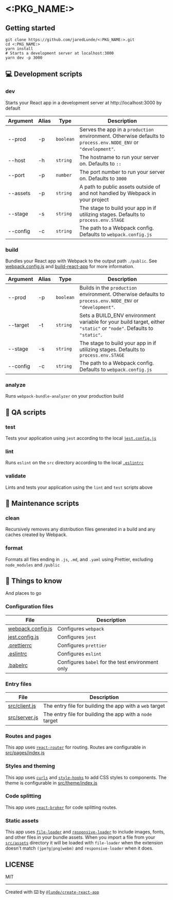 # <:PKG_NAME:>

## Getting started

```shell script
git clone https://github.com/jaredLunde/<:PKG_NAME:>.git
cd <:PKG_NAME:>
yarn install
# Starts a development server at localhost:3000
yarn dev -p 3000
```

## 💻 Development scripts

### dev

Starts your React app in a development server at http://localhost:3000 by default

| Argument | Alias | Type |  Description |
| --- | --- | --- | --- |
| --prod | -p | `boolean` | Serves the app in a `production` environment. Otherwise defaults to `process.env.NODE_ENV` or `"development"`. |  
| --host <host> | -h | `string` | The hostname to run your server on. Defaults to `::` |
| --port <port> | -p | `number` | The port number to run your server on. Defaults to `3000` |
| --assets <assets> | -p | `string` | A path to public assets outside of and not handled by Webpack in your project |
| --stage <stage> | -s  | `string` | The stage to build your app in if utilizing stages. Defaults to `process.env.STAGE` |
| --config <config> | -c  | `string` | The path to a Webpack config. Defaults to `webpack.config.js` |

### build

Bundles your React app with Webpack to the output path `./public`. 
See [webpack.config.js](tree/master/webpack.config.js) and [build-react-app](https://github.com/jaredLunde/lunde/tree/master/packages/build-react-app)
for more information.

| Argument | Alias | Type |  Description |
| --- | --- | --- | --- |
| --prod | -p | `boolean` | Builds in the `production` environment. Otherwise defaults to `process.env.NODE_ENV` or `"development"`. |  
| --target <target> | -t | `string` | Sets a BUILD_ENV environment variable for your build target, either `"static"` or `"node"`. Defaults to `"static"`. |
| --stage <stage> | -s  | `string` | The stage to build your app in if utilizing stages. Defaults to `process.env.STAGE` |
| --config <config> | -c  | `string` | The path to a Webpack config. Defaults to `webpack.config.js` |

### analyze
Runs `webpack-bundle-analyzer` on your production build

## 🚥 QA scripts

### test
Tests your application using `jest` according to the local [`jest.config.js`](tree/master/jest.config.js)

### lint
Runs `eslint` on the `src` directory according to the local [`.eslintrc`](tree/master/.eslintrc)

### validate
Lints and tests your application using the `lint` and `test` scripts above

## 🧹 Maintenance scripts

### clean
Recursively removes any distribution files generated in a build and any caches
created by Webpack. 

### format
Formats all files ending in `.js`, `.md`, and `.yaml` using Prettier, excluding
`node_modules` and `/public`

## 🌳 Things to know
And places to go

### Configuration files
| File | Description |
| --- | --- |
| [webpack.config.js](tree/master/webpack.config.js) | Configures `webpack` |
| [jest.config.js](tree/master/jest.config.js) | Configures `jest` |
| [.prettierrc](tree/master/prettierrc) | Configures `prettier` |
| [.eslintrc](tree/master/eslintrc) | Configures `eslint` |
| [.babelrc](tree/master/babelrc) | Configures `babel` for the test environment only |

### Entry files
| File | Description |
| --- | --- |
| [src/client.js](tree/master/src/client.js) | The entry file for building the app with a `web` target |
| [src/server.js](tree/master/src/server.js) | The entry file for building the app with a `node` target |

### Routes and pages
This app uses [`react-router`](https://reacttraining.com/react-router/web/guides/quick-start) for routing. 
Routes are configurable in [src/pages/index.js](tree/master/src/pages/index.js)

### Styles and theming
This app uses [`curls`](https://github.com/jaredLunde/curls) and [`style-hooks`](https://style-hooks.jaredlunde.com) 
to add CSS styles to components. The theme is configurable in [src/theme/index.js](tree/master/src/theme/index.js)

### Code splitting
This app uses [`react-broker`](https://github.com/jaredLunde/react-broker) for code splitting routes.

### Static assets
This app uses [`file-loader`](https://www.npmjs.com/package/file-loader) and [`responsive-loader`](https://www.npmjs.com/package/responsive-loader) 
to include images, fonts, and other files in your bundle assets. When you import a file from your
[`src/assets`](tree/master/src/pages/index.js) directory it will be loaded with `file-loader` when the
extension doesn't match `(jpe?g|png|webm)` and `responsive-loader` when it does.

## LICENSE
MIT

---

Created with ⌨️ by [`@lunde/create-react-app`](https://github.com/jaredLunde/lunde/tree/master/packages/create-react-app)
